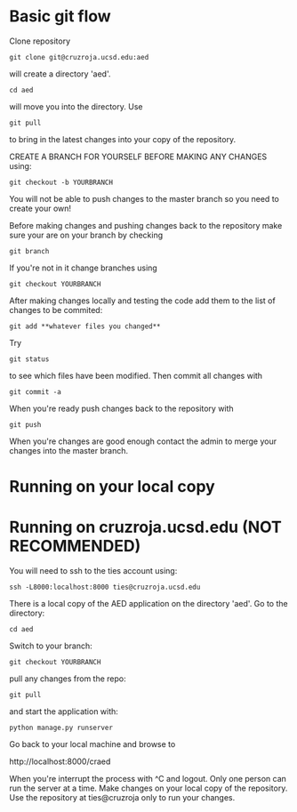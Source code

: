 # Basic git flow

Clone repository

	git clone git@cruzroja.ucsd.edu:aed

will create a directory 'aed'.

	cd aed
	
will move you into the directory. Use

	git pull
	
to bring in the latest changes into your copy of the repository.

CREATE A BRANCH FOR YOURSELF BEFORE MAKING ANY CHANGES using:

	git checkout -b YOURBRANCH

You will not be able to push changes to the master branch so you need
to create your own!

Before making changes and pushing changes back to the repository make
sure your are on your branch by checking

	git branch

If you're not in it change branches using

	git checkout YOURBRANCH

After making changes locally and testing the code add them to the list
of changes to be commited:

	git add **whatever files you changed**

Try

	git status

to see which files have been modified. Then commit all changes with

	git commit -a

When you're ready push changes back to the repository with

	git push

When you're changes are good enough contact the admin to merge your
changes into the master branch.

# Running on your local copy



# Running on cruzroja.ucsd.edu (NOT RECOMMENDED)

You will need to ssh to the ties account using:

	ssh -L8000:localhost:8000 ties@cruzroja.ucsd.edu
	
There is a local copy of the AED application on the directory 'aed'.
Go to the directory:

	cd aed

Switch to your branch:

	git checkout YOURBRANCH

pull any changes from the repo:

	git pull

and start the application with:

	python manage.py runserver	

Go back to your local machine and browse to 

http://localhost:8000/craed

When you're interrupt the process with ^C and logout. 
Only one person can run the server at a time.
Make changes on your local copy of the repository.
Use the repository at ties@cruzroja only to run your changes.
